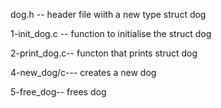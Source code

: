 dog.h -- header file wiith a new type struct dog

1-init_dog.c -- function to initialise the struct dog 

2-print_dog.c-- functon that prints struct dog

4-new_dog/c--- creates a new dog

5-free_dog--  frees dog


